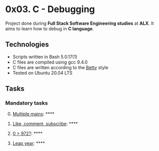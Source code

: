 # 0x03. C - Debugging

Project done during **Full Stack Software Engineering studies** at **ALX**. It aims to learn how to debug in **C language**.

## Technologies
* Scripts written in Bash 5.0.17(1)
* C files are compiled using gcc 9.4.0
* C files are written according to the [Betty](https://github.com/alx-tools/Betty) style
* Tested on Ubuntu 20.04 LTS


## Tasks

### Mandatory tasks

0. [Multiple mains](./0-main.c): ****

1. [Like, comment, subscribe](./1-main.c): ****

2. [0 > 972?](./2-largest_number.c): ****

3. [Leap year](./3-print_remaining_days.c): ****


